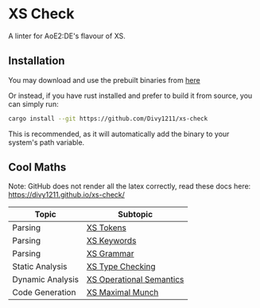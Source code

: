 # XS Check

A linter  for AoE2:DE's flavour of XS.

## Installation

You may download and use the prebuilt binaries from [here](https://github.com/Divy1211/xs-check/releases/latest)

Or instead, if you have rust installed and prefer to build it from source, you can simply run:

```sh
cargo install --git https://github.com/Divy1211/xs-check
```

This is recommended, as it will automatically add the binary to your system's path variable.

## Cool Maths

Note: GitHub does not render all the latex correctly, read these docs here: https://divy1211.github.io/xs-check/

| Topic            | Subtopic                                                    |
|------------------|-------------------------------------------------------------|
| Parsing          | [XS Tokens](maths/docs/parsing/xs_tokens.md)                |
| Parsing          | [XS Keywords](maths/docs/parsing/xs_keywords.md)            |
| Parsing          | [XS Grammar](maths/docs/parsing/xs_grammar.md)              |
| Static Analysis  | [XS Type Checking](maths/docs/static/xs_type_chk.md)        |
| Dynamic Analysis | [XS Operational Semantics](maths/docs/dynamic/xs_op_sem.md) |
| Code Generation  | [XS Maximal Munch](maths/docs/code_gen/xs_mm.md)            |

[//]: # (| Code Generation  | [IR to Byte Code]&#40;maths/docs/code_gen/xs_bc.md&#41;             |)

[//]: # (| Runtime          | [XS Virtual Machine]&#40;maths/docs/xs_vm/xs_rt.md&#41;             |)

[//]: # (| Byte Code        | [XS Virtual Machine]&#40;maths/docs/xs_vm/xs_ops.md&#41;            |)

[//]: # (| Static Analysis  | [XS Type Inference]&#40;./maths/static/xs_type_inf.md&#41;       |)

[//]: # (| Static Analysis  | [XS Sign Analysis]&#40;./maths/static/xs_sign.md&#41;            |)

[//]: # (| Static Analysis  | [XS Liveness Analysis]&#40;./maths/static/xs_liveness.md&#41;    |)
